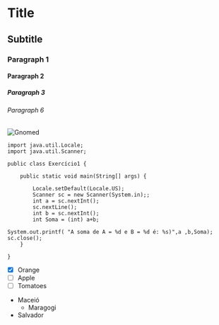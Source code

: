 # Title
## Subtitle
### Paragraph 1
#### Paragraph 2
##### Paragraph 3
###### Paragraph 6

![Gnomed](https://media.tenor.com/msdsYtS91FoAAAAd/gnomo-kala.gif)

```
import java.util.Locale;
import java.util.Scanner;

public class Exercício1 {

	public static void main(String[] args) {
		
		Locale.setDefault(Locale.US);
		Scanner sc = new Scanner(System.in);;	
		int a = sc.nextInt();
		sc.nextLine();
		int b = sc.nextInt();
		int Soma = (int) a+b;
				
System.out.printf( "A soma de A = %d e B = %d é: %s)",a ,b,Soma);
sc.close();
	}

}

```

- [X] Orange
- [ ] Apple
- [ ] Tomatoes

- Maceió
  - Maragogi
- Salvador
